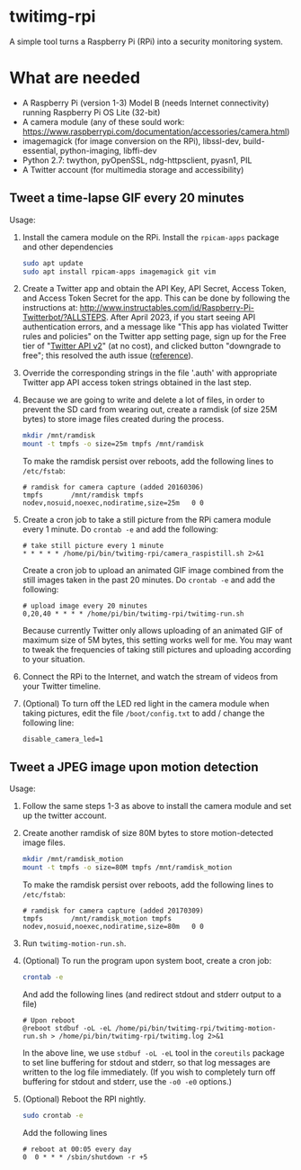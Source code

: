# twitimg-rpi

A simple tool turns a Raspberry Pi (RPi) into a security monitoring system.

# What are needed

- A Raspberry Pi (version 1-3) Model B (needs Internet connectivity) running
  Raspberry Pi OS Lite (32-bit)
- A camera module (any of these sould work:
  <https://www.raspberrypi.com/documentation/accessories/camera.html>)
- imagemagick (for image conversion on the RPi), libssl-dev, build-essential,
  python-imaging, libffi-dev
- Python 2.7: twython, pyOpenSSL, ndg-httpsclient, pyasn1, PIL
- A Twitter account (for multimedia storage and accessibility)

## Tweet a time-lapse GIF every 20 minutes

Usage:

1. Install the camera module on the RPi. Install the `rpicam-apps` package and
   other dependencies

   ```bash
   sudo apt update
   sudo apt install rpicam-apps imagemagick git vim
   ```

2. Create a Twitter app and obtain the API Key, API Secret, Access Token, and
   Access Token Secret for the app. This can be done by following the
   instructions at:
   <http://www.instructables.com/id/Raspberry-Pi-Twitterbot/?ALLSTEPS>. After
   April 2023, if you start seeing API authentication errors, and a message like
   "This app has violated Twitter rules and policies" on the Twitter app setting
   page, sign up for the Free tier of "[Twitter API
   v2](https://developer.twitter.com/en/portal/products)" (at no cost), and
   clicked button "downgrade to free"; this resolved the auth issue
   ([reference](https://twittercommunity.com/t/this-app-has-violated-twitter-rules-and-policies/191204/10)).

3. Override the corresponding strings in the file '.auth' with appropriate
   Twitter app API access token strings obtained in the last step.

4. Because we are going to write and delete a lot of files, in order to prevent
   the SD card from wearing out, create a ramdisk (of size 25M bytes) to store
   image files created during the process.

   ```bash
   mkdir /mnt/ramdisk
   mount -t tmpfs -o size=25m tmpfs /mnt/ramdisk
   ```

   To make the ramdisk persist over reboots, add the following lines to
   `/etc/fstab`:

   ```text
   # ramdisk for camera capture (added 20160306)
   tmpfs       /mnt/ramdisk tmpfs   nodev,nosuid,noexec,nodiratime,size=25m   0 0
   ```

5. Create a cron job to take a still picture from the RPi camera module every 1
   minute. Do `crontab -e` and add the following:

   ```text
   # take still picture every 1 minute
   * * * * * /home/pi/bin/twitimg-rpi/camera_raspistill.sh 2>&1
   ```

   Create a cron job to upload an animated GIF image combined from the still
   images taken in the past 20 minutes. Do `crontab -e` and add the following:

   ```text
   # upload image every 20 minutes
   0,20,40 * * * * /home/pi/bin/twitimg-rpi/twitimg-run.sh
   ```

   Because currently Twitter only allows uploading of an animated GIF of maximum
   size of 5M bytes, this setting works well for me. You may want to tweak the
   frequencies of taking still pictures and uploading according to your
   situation.

6. Connect the RPi to the Internet, and watch the stream of videos from your
   Twitter timeline.

7. (Optional) To turn off the LED red light in the camera module when taking
   pictures, edit the file `/boot/config.txt` to add / change the following line:

   ```text
   disable_camera_led=1
   ```

## Tweet a JPEG image upon motion detection

Usage:

1. Follow the same steps 1-3 as above to install the camera module and set up
   the twitter account.

2. Create another ramdisk of size 80M bytes to store motion-detected image
   files.

   ```bash
   mkdir /mnt/ramdisk_motion
   mount -t tmpfs -o size=80M tmpfs /mnt/ramdisk_motion 
   ```

   To make the ramdisk persist over reboots, add the following lines to
   `/etc/fstab`:

   ```text
   # ramdisk for camera capture (added 20170309)
   tmpfs       /mnt/ramdisk_motion tmpfs   nodev,nosuid,noexec,nodiratime,size=80m   0 0
   ```

3. Run `twitimg-motion-run.sh`.

4. (Optional) To run the program upon system boot, create a cron job:

   ```bash
   crontab -e
   ```

   And add the following lines (and redirect stdout and stderr output to a file)

   ```text
   # Upon reboot
   @reboot stdbuf -oL -eL /home/pi/bin/twitimg-rpi/twitimg-motion-run.sh > /home/pi/bin/twitimg-rpi/twitimg.log 2>&1
   ```

   In the above line, we use `stdbuf -oL -eL` tool in the `coreutils` package to
   set line buffering for stdout and stderr, so that log messages are written to
   the log file immediately. (If you wish to completely turn off buffering for
   stdout and stderr, use the `-o0 -e0` options.)

5. (Optional) Reboot the RPI nightly.

   ```bash
   sudo crontab -e
   ```

   Add the following lines

   ```text
   # reboot at 00:05 every day
   0  0 * * * /sbin/shutdown -r +5 
   ```
